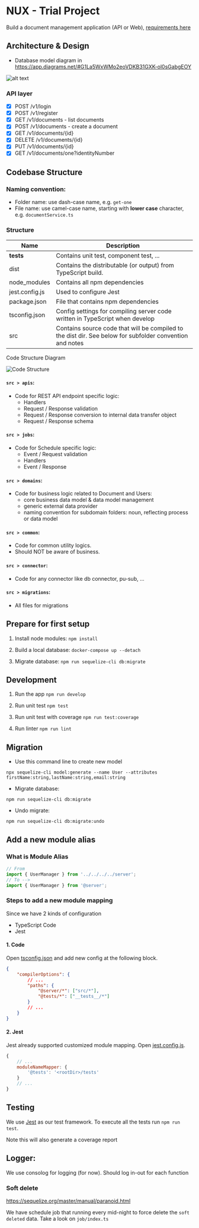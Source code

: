 # NUX - Trial Project

Build a document management application (API or Web), [requirements here](./docs/requirements.md)

## Architecture & Design

-   Database model diagram in https://app.diagrams.net/#G1La5WxWMo2eoVDKB31GXK-ol0sGabgEOY

![alt text](./docs/model_diagram.png)

### API layer

- [x] POST /v1/login
- [x] POST /v1/register
- [x] GET /v1/documents - list documents
- [x] POST /v1/documents - create a document
- [x] GET /v1/documents/{id}
- [x] DELETE /v1/documents/{id}
- [x] PUT /v1/documents/{id}
- [x] GET /v1/documents/one?identityNumber

## Codebase Structure

### Naming convention:

-   Folder name: use dash-case name, e.g. `get-one`
-   File name: use camel-case name, starting with **lower case** character, e.g. `documentService.ts`

### Structure

| Name                       | Description                                                                                                         |
| -------------------------- | ------------------------------------------------------------------------------------------------------------------- |
| __tests__                  | Contains unit test, component test, ...                                                                             |
| dist                       | Contains the distributable (or output) from TypeScript build.                                                       |
| node_modules               | Contains all npm dependencies                                                                                       |
| jest.config.js | Used to configure Jest                                                                                                          |
| package.json               | File that contains npm dependencies                                                                                 |
| tsconfig.json              | Config settings for compiling server code written in TypeScript when develop                                        |
| src                        | Contains source code that will be compiled to the dist dir. See below for subfolder convention and notes            |

Code Structure Diagram

![Code Structure](./docs/code_structure.png)

#### `src > apis`:

-   Code for REST API endpoint specific logic:
    - Handlers
    - Request / Response validation
    - Request / Response conversion to internal data transfer object
    - Request / Response schema
    
#### `src > jobs`:

-   Code for Schedule specific logic:
    - Event / Request validation
    - Handlers
    - Event / Response

#### `src > domains`:

-   Code for business logic related to Document and Users:
    - core business data model & data model management
    - generic external data provider
    - naming convention for subdomain folders: noun, reflecting process or data model

#### `src > common`:

-   Code for common utility logics.
-   Should NOT be aware of business.

#### `src > connector`:

-   Code for any connector like db connector, pu-sub, ...

#### `src > migrations`:

-  All files for migrations

## Prepare for first setup

1. Install node modules: `npm install`

2. Build a local database: `docker-compose up --detach`

3. Migrate database: `npm run sequelize-cli db:migrate`


## Development

1. Run the app `npm run develop`

2. Run unit test `npm test`

3. Run unit test with coverage `npm run test:coverage`

4. Run linter `npm run lint`

## Migration

- Use this command line to create new model

`npx sequelize-cli model:generate --name User --attributes firstName:string,lastName:string,email:string`

- Migrate database:

`npm run sequelize-cli db:migrate`

- Undo migrate:

`npm run sequelize-cli db:migrate:undo`


## Add a new module alias

### What is Module Alias


```ts
// From
import { UserManager } from '../../../../server';
// To -->
import { UserManager } from '@server';
```

### Steps to add a new module mapping

Since we have 2 kinds of configuration

-   TypeScript Code
-   Jest

#### 1. Code

Open [tsconfig.json](./tsconfig.json) and add new config at the following block.

```json
{
    "compilerOptions": {
        // ...
        "paths": {
            "@server/*": ["src/*"],
            "@tests/*": ["__tests__/*"]
        }
        // ...
    }
}
```

#### 2. Jest

Jest already supported customized module mapping. Open [jest.config.js](./jest.config.js).

```js
{
	// ...
	moduleNameMapper: {
		'@tests': '<rootDir>/tests'
	}
	// ...
}
```

## Testing

We use [Jest](https://facebook.github.io/jest/) as our test framework. To execute all the tests run `npm run test`.

Note this will also generate a coverage report

## Logger:

We use consolog for logging (for now).
Should log in-out for each function

### Soft delete
https://sequelize.org/master/manual/paranoid.html

We have schedule job that running every mid-night to force delete the `soft deleted` data.
Take a look on `job/index.ts`
